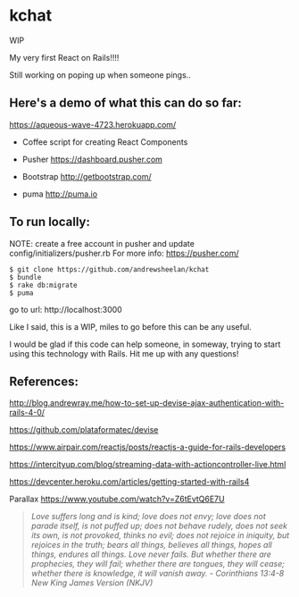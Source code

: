 # kchat
WIP

My very first React on Rails!!!! 

Still working on poping up when someone pings..

Here's a demo of what this can do so far:
----------
https://aqueous-wave-4723.herokuapp.com/


- Coffee script for creating React Components

- Pusher
https://dashboard.pusher.com

- Bootstrap
http://getbootstrap.com/

- puma
http://puma.io

To run locally:
----------
NOTE: create a free account in pusher and update config/initializers/pusher.rb For more info: https://pusher.com/

 ``` unix
$ git clone https://github.com/andrewsheelan/kchat
$ bundle
$ rake db:migrate
$ puma
 ```

 go to url: http://localhost:3000



Like I said, this is a WIP, miles to go before this can be any useful.

I would be glad if this code can help someone, in someway, trying to start using this technology with Rails. Hit me up with any questions!


References:
----------
http://blog.andrewray.me/how-to-set-up-devise-ajax-authentication-with-rails-4-0/

https://github.com/plataformatec/devise

https://www.airpair.com/reactjs/posts/reactjs-a-guide-for-rails-developers

https://intercityup.com/blog/streaming-data-with-actioncontroller-live.html

https://devcenter.heroku.com/articles/getting-started-with-rails4

Parallax
https://www.youtube.com/watch?v=Z6tEvtQ6E7U









> *Love suffers long and is kind; love does not envy; love does not parade itself, is not puffed up; does not behave rudely, does not seek its own, is not provoked, thinks no evil; does not rejoice in iniquity, but rejoices in the truth; bears all things, believes all things, hopes all things, endures all things. Love never fails. But whether there are prophecies, they will fail; whether there are tongues, they will cease; whether there is knowledge, it will vanish away. -  Corinthians 13:4-8 New King James Version (NKJV)*
